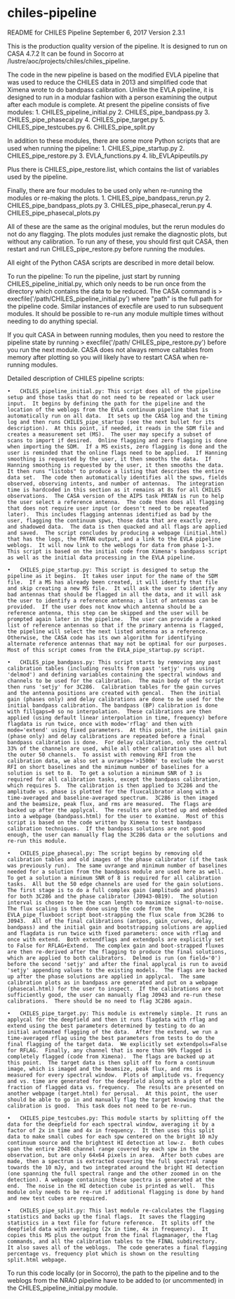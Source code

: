 # chiles-pipeline
README for CHILES Pipeline
September 6, 2017
Version 2.3.1

This is the production quality version of the pipeline.  It is
designed to run on CASA 4.7.2  It can be found in Socorro at 
/lustre/aoc/projects/chiles/chiles_pipeline.

The code in the new pipeline is based on the modified EVLA pipeline 
that was used to reduce the CHILES data in 2013 and simplified code 
that Ximena wrote to do bandpass calibration.  Unlike the EVLA 
pipeline, it is designed to run in a modular fashion with a person 
examining the output after each module is complete.  At present the 
pipeline consists of five modules:
	1.	CHILES_pipeline_initial.py
	2.	CHILES_pipe_bandpass.py
	3.	CHILES_pipe_phasecal.py
	4.	CHILES_pipe_target.py
	5.	CHILES_pipe_testcubes.py
	6.	CHILES_pipe_split.py

In addition to these modules, there are some more Python scripts 
that are used when running the pipeline:
	1.	CHILES_pipe_startup.py
	2.	CHILES_pipe_restore.py
	3.	EVLA_functions.py
	4.	lib_EVLApipeutils.py

Plus there is CHILES_pipe_restore.list, which contains the list of 
variables used by the pipeline.

Finally, there are four modules to be used only when re-running the
modules or re-making the plots.
	1.	CHILES_pipe_bandpass_rerun.py
	2.	CHILES_pipe_bandpass_plots.py
	3.	CHILES_pipe_phasecal_rerun.py
	4.	CHILES_pipe_phasecal_plots.py

All of these are the same as the original modules, but the rerun
modules do not do any flagging.  The plots modules just remake the
diagnostic plots, but without any calibration.  To run any of 
these, you should first quit CASA, then restart and run 
CHILES_pipe_restore.py before running the modules.


All eight of the Python CASA scripts are described in more detail 
below.

To run the pipeline: To run the pipeline, just start by running 
CHILES_pipeline_initial.py, which only needs to be run once from 
the directory which contains the data to be reduced. The CASA 
command is > execfile('/path/CHILES_pipeline_initial.py') where 
"path" is the full path for the pipeline code. Similar instances of 
execfile are used to run subsequent modules.  It should be possible 
to re-run any module multiple times without needing to do anything 
special.

If you quit CASA in between running modules, then you need to 
restore the pipeline state by running > execfile('/path/
CHILES_pipe_restore.py') before you run the next module.  CASA does 
not always remove caltables from memory after plotting so you will 
likely have to restart CASA when re-running modules.  

Detailed description of CHILES pipeline scripts:

	•	CHILES_pipeline_initial.py: This script does all of the pipeline setup and those tasks that do not need to be repeated or lack user input.  It begins by defining the path for the pipeline and the location of the weblogs from the EVLA continuum pipeline that is automatically run on all data.  It sets up the CASA log and the timing log and then runs CHILES_pipe_startup (see the next bullet for its description).  At this point, if needed, it reads in the SDM file and creates a measurement set (MS).  The user may specify a subset of scans to import if desired.  Online flagging and zero flagging is done when importing the SDM.  If a MS exists, zero flagging is done and the user is reminded that the online flags need to be applied.  If Hanning smoothing is requested by the user, it then smooths the data.  If Hanning smoothing is requested by the user, it then smooths the data.  It then runs "listobs" to produce a listing that describes the entire data set.  The code then automatically identifies all the spws, fields observed, observing intents, and number of antennas.  The integration time is hardcoded in this section as it remains at 8s for all CHILES observations.  The CASA version of the AIPS task PRTAN is run to help the user select a reference antenna.  The code then does all flagging that does not require user input (or doesn't need to be repeated later).  This includes flagging antennas identified as bad by the user, flagging the continuum spws, those data that are exactly zero, and shadowed data.  The data is then quacked and all flags are applied and saved.  The script concludes by producing a webpage (initial.html) that has the logs, the PRTAN output, and a link to the EVLA pipeline weblogs.  It will now link to the weblogs for data from phase 1-3.  This script is based on the initial code from Ximena's bandpass script as well as the initial data processing in the EVLA pipeline. 

	•	CHILES_pipe_startup.py: This script is designed to setup the pipeline as it begins.  It takes user input for the name of the SDM file.  If a MS has already been created, it will identify that file and skip creating a new MS file.  It will ask the user to identify any bad antennas that should be flagged in all the data, and it will ask the user to identify a reference antenna; a list of antennas can be provided.  If the user does not know which antenna should be a reference antenna, this step can be skipped and the user will be prompted again later in the pipeline.  The user can provide a ranked list of reference antennas so that if the primary antenna is flagged, the pipeline will select the next listed antenna as a reference.  Otherwise, the CASA code has its own algorithm for identifying alternate reference antennas that may not be optimal for our purposes.  Most of this script comes from the EVLA_pipe_startup.py script. 

	•	CHILES_pipe_bandpass.py: This script starts by removing any past calibration tables (including results from past 'setjy' runs using 'delmod') and defining variables containing the spectral windows and channels to be used for the calibration.  The main body of the script then runs 'setjy' for 3C286.  Calibration tables for the gain curves and the antenna positions are created with gencal.  Then the initial gain (phases only) and delay calibrations are done to be used for the initial bandpass calibration. The bandpass (BP) calibration is done with fillgaps=0 so no interpolation.  These calibrations are then applied (using default linear interpolation in time, frequency) before flagdata is run twice, once with mode='rflag' and then with mode='extend' using fixed parameters.  At this point, the initial gain (phase only) and delay calibrations are repeated before a final bandpass calibration is done.  For delay calibration, only the central 33% of the channels are used, while all other calibration uses all but the outer 50 channels.  To assist with removing RFI from the calibration data, we also set a uvrange='>1500m' to exclude the worst RFI on short baselines and the minimum number of baselines for a solution is set to 8.  To get a solution a minimum SNR of 3 is required for all calibration tasks, except the bandpass calibration, which requires 5.  The calibration is then applied to 3C286 and the amplitude vs. phase is plotted for the fluxcalibrator along with a time-averaged and baseline-averaged spectrum.  3C286 is then imaged and the beamsize, peak flux, and rms are measured.  The flags are backed up after the applycal.  The results are plotted up and embedded into a webpage (bandpass.html) for the user to examine.  Most of this script is based on the code written by Ximena to test bandpass calibration techniques.  If the bandpass solutions are not good enough, the user can manually flag the 3C286 data or the solutions and re-run this module. 

	•	CHILES_pipe_phasecal.py: The script begins by removing old calibration tables and old images of the phase calibrator (if the task was previously run).  The same uvrange and minimum number of baselines needed for a solution from the bandpass module are used here as well.  To get a solution a minimum SNR of 8 is required for all calibration tasks.  All but the 50 edge channels are used for the gain solutions.  The first stage is to do a full complex gain (amplitude and phases) for both 3C286 and the phase calibrator (J0943-0819).  The solution interval is chosen to be the scan length to maximize signal-to-noise.  The flux scaling is then done using the code from the EVLA_pipe_fluxboot script boot-strapping the flux scale from 3C286 to J0943.  All of the final calibrations (antpos, gain_curves, delay, bandpass) and the initial gain and bootstrapping solutions are applied and flagdata is run twice with fixed parameters: once with rflag and once with extend.  Both extendflags and extendpols are explicitly set to False for RFLAG+Extend.  The complex gain and boot-strapped fluxes are then re-derived after the flagging to produce the final solutions, which are applied to both calibrators.  Delmod is run (on field='0') before the second 'setjy' and after the final applycal is run to avoid 'setjy' appending values to the existing models.  The flags are backed up after the phase solutions are applied in applycal.  The same calibration plots as in bandpass are generated and put on a webpage (phasecal.html) for the user to inspect.  If the calibrations are not sufficiently good, the user can manually flag J0943 and re-run these calibrations.  There should be no need to flag 3C286 again. 

	•	CHILES_pipe_target.py: This module is extremely simple. It runs an applycal for the deepfield and then it runs flagdata with rflag and extend using the best parameters determined by testing to do an initial automated flagging of the data.  After the extend, we run a time-averaged rflag using the best parameters from tests to do the final flagging of the target data.  We explicitly set extendpols=False for RFLAG.  Finally, any channel that is more than 90% flagged is completely flagged (code from Ximena).  The flags are backed up at this point.  The target data is then split off to form a continuum image, which is imaged and the beamsize, peak flux, and rms is measured for every spectral window.  Plots of amplitude vs. frequency and vs. time are generated for the deepfield along with a plot of the fraction of flagged data vs. frequency.  The results are presented on another webpage (target.html) for perusal.  At this point, the user should be able to go in and manually flag the target knowing that the calibration is good.  This task does not need to be re-run. 

	•	CHILES_pipe_testcubes.py: This module starts by splitting off the data for the deepfield for each spectral window, averaging it by a factor of 2x in time and 4x in frequency.  It then uses this split data to make small cubes for each spw centered on the bright 10 mJy continuum source and the brightest HI detection at low-z.  Both cubes span the entire 2048 channel range covered by each spw in the observation, but are only 64x64 pixels in area.  After both cubes are made, then a spectrum is extracted covering the full spectral range towards the 10 mJy, and two integrated around the bright HI detection (one spanning the full spectral range and the other zoomed in on the detection). A webpage containing these spectra is generated at the end.  The noise in the HI detection cube is printed as well.  This module only needs to be re-run if additional flagging is done by hand and new test cubes are required.  

	•	CHILES_pipe_split.py: This last module re-calculates the flagging statistics and backs up the final flags.  It saves the flagging statistics in a text file for future reference.  It splits off the deepfield data with averaging (2x in time, 4x in frequency).  It copies this MS plus the output from the final flagmanager, the flag commands, and all the calibration tables to the FINAL subdirectory.  It also saves all of the weblogs.  The code generates a final flagging percentage vs. frequency plot which is shown on the resulting split.html webpage.  

To run this code locally (or in Socorro), the path to the pipeline 
and to the weblogs from the NRAO pipeline have to be added to (or 
uncommented) in the CHILES_pipeline_initial.py module.


